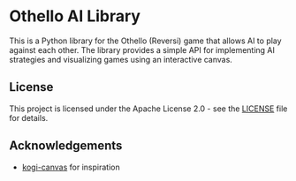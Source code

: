 # Othello AI Library

This is a Python library for the Othello (Reversi) game that allows AI to play against each other. The library provides a simple API for implementing AI strategies and visualizing games using an interactive canvas.

## License
This project is licensed under the Apache License 2.0 - see the [LICENSE](LICENSE) file for details.

## Acknowledgements
- [kogi-canvas](https://github.com/KuramitsuLab/kogi-canvas) for inspiration

